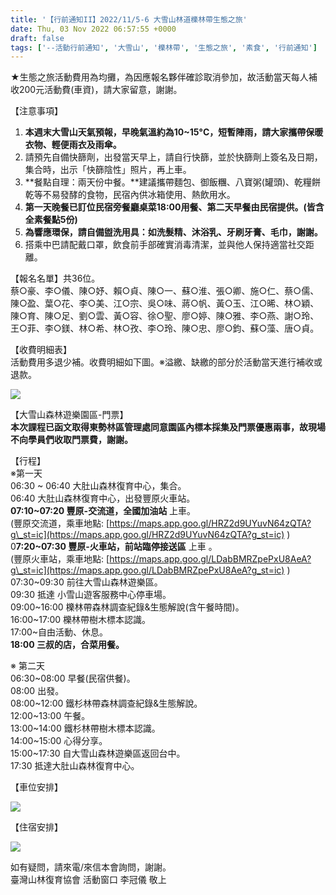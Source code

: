 ```yaml
---
title: '【行前通知II】2022/11/5-6 大雪山林道櫟林帶生態之旅'
date: Thu, 03 Nov 2022 06:57:55 +0000
draft: false
tags: ['--活動行前通知', '大雪山', '櫟林帶', '生態之旅', '素食', '行前通知']
---
```


★生態之旅活動費用為均攤，為因應報名夥伴確診取消參加，故活動當天每人補收200元活動費(車資)，請大家留意，謝謝。

【注意事項】

1.  **本週末大雪山天氣預報，早晚氣溫約為10~15°C，短暫陣雨，請大家攜帶保暖衣物、輕便雨衣及雨傘。**
2.  請預先自備快篩劑，出發當天早上，請自行快篩，並於快篩劑上簽名及日期，集合時，出示「快篩陰性」照片，再上車。
3.  **餐點自理：兩天份中餐。**建議攜帶麵包、御飯糰、八寶粥(罐頭)、乾糧餅乾等不易發酵的食物，民宿內供冰箱使用、熱飲用水。
4.  **第一天晚餐已訂位民宿旁餐廳桌菜18:00用餐、第二天早餐由民宿提供。(皆含全素餐點5份)**
5.  **為響應環保，請自備盥洗用具：如洗髮精、沐浴乳、牙刷牙膏、毛巾，謝謝。**
6.  搭乘中巴請配戴口罩，飲食前手部確實消毒清潔，並與他人保持適當社交距離。

【報名名單】共36位。  
蔡○豪、李○儀、陳○妤、賴○貞、陳○一、蘇○淮、張○卿、施○仁、蔡○儒、陳○盈、葉○花、李○美、江○宗、吳○味、蔣○帆、黃○玉、江○晞、林○穎、陳○育、陳○足、劉○雲、黃○容、徐○聖、廖○婷、陳○雅、李○燕、謝○玲、王○菲、李○鎂、林○希、林○孜、李○玲、陳○忠、廖○鈞、蘇○藻、唐○貞。

【收費明細表】  
活動費用多退少補。收費明細如下圖。※溢繳、缺繳的部分於活動當天進行補收或退款。

![](https://www.reforestation.tw/wp-content/uploads/2022/11/收費明細表_1103-1.jpg)

【大雪山森林遊樂園區-門票】  
**本次課程已函文取得東勢林區管理處同意園區內標本採集及門票優惠兩事，故現場不向學員們收取門票費，謝謝。**

【行程】  
※第一天  
06:30 ~ 06:40 大肚山森林復育中心，集合。  
06:40 大肚山森林復育中心，出發豐原火車站。  
**07:10~07:20 豐原-交流道，全國加油站** 上車。  
(豐原交流道，乘車地點: [https://maps.app.goo.gl/HRZ2d9UYuvN64zQTA?g\_st=ic](https://maps.app.goo.gl/HRZ2d9UYuvN64zQTA?g_st=ic) )  
0**7:20~07:30 豐原-火車站，前站臨停接送區** 上車 。  
(豐原火車站，乘車地點: [https://maps.app.goo.gl/LDabBMRZpePxU8AeA?g\_st=ic](https://maps.app.goo.gl/LDabBMRZpePxU8AeA?g_st=ic) )  
07:30~09:30 前往大雪山森林遊樂區。  
09:30 抵達 小雪山遊客服務中心停車場。  
09:00~16:00 櫟林帶森林調查紀錄&生態解說(含午餐時間)。  
16:00~17:00 櫟林帶樹木標本認識。  
17:00~自由活動、休息。  
**18:00 三叔的店，合菜用餐。**

※ 第二天  
06:30~08:00 早餐(民宿供餐)。  
08:00 出發。  
08:00~12:00 鐵杉林帶森林調查紀錄&生態解說。  
12:00~13:00 午餐。  
13:00~14:00 鐵杉林帶樹木標本認識。  
14:00~15:00 心得分享。  
15:00~17:30 自大雪山森林遊樂區返回台中。  
17:30 抵達大肚山森林復育中心。

【車位安排】

![](https://www.reforestation.tw/wp-content/uploads/2022/11/車位表表_38人_1103.jpg)

【住宿安排】

![](https://www.reforestation.tw/wp-content/uploads/2022/11/住宿分配表_44人_1101_隱藏.jpg)

如有疑問，請來電/來信本會詢問，謝謝。  
臺灣山林復育協會 活動窗口 李冠儀 敬上